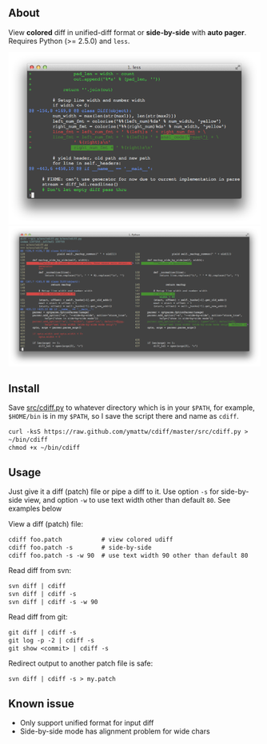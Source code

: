 ## About

View **colored** diff in unified-diff format or **side-by-side** with **auto
pager**.  Requires Python (>= 2.5.0) and `less`.

![Default](img/default.png)
![Side-by-side](img/side-by-side.png)

## Install

Save [src/cdiff.py](https://raw.github.com/ymattw/cdiff/master/src/cdiff.py) to
whatever directory which is in your `$PATH`, for example, `$HOME/bin` is in my
`$PATH`, so I save the script there and name as `cdiff`.

    curl -ksS https://raw.github.com/ymattw/cdiff/master/src/cdiff.py > ~/bin/cdiff
    chmod +x ~/bin/cdiff
    
## Usage
    
Just give it a diff (patch) file or pipe a diff to it.  Use option `-s` for
side-by-side view, and option `-w` to use text width other than default `80`.
See examples below

View a diff (patch) file:

    cdiff foo.patch           # view colored udiff
    cdiff foo.patch -s        # side-by-side
    cdiff foo.patch -s -w 90  # use text width 90 other than default 80
    
Read diff from svn:

    svn diff | cdiff
    svn diff | cdiff -s
    svn diff | cdiff -s -w 90
    
Read diff from git:

    git diff | cdiff -s
    git log -p -2 | cdiff -s
    git show <commit> | cdiff -s

Redirect output to another patch file is safe:

    svn diff | cdiff -s > my.patch

## Known issue

- Only support unified format for input diff
- Side-by-side mode has alignment problem for wide chars
